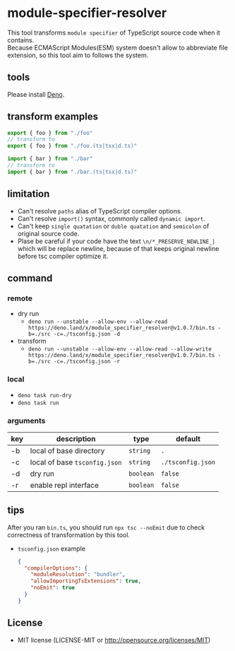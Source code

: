 # module-specifier-resolver
This tool transforms `module specifier` of TypeScript source code when it contains.  
Because ECMAScript Modules(ESM) system doesn't allow to abbreviate file extension, so this tool aim to follows the system.

## tools
Please install [Deno](https://deno.land/manual@v1.30.3/getting_started/installation).

## transform examples
```ts
export { foo } from "./foo"
// transform to
export { foo } from "./foo.(ts|tsx|d.ts)"
```

```ts
import { bar } from "./bar"
// transform to
import { bar } from "./bar.(ts|tsx|d.ts)"
```

## limitation
- Can't resolve `paths` alias of TypeScript compiler options.
- Can't resolve `import()` syntax, commonly called `dynamic import`.
- Can't keep `single quatation` or `duble quatation` and `semicolon` of original source code.
- Plase be careful if your code have the text `\n/*_PRESERVE_NEWLINE_|` which will be replace newline, because of that keeps original newline before tsc compiler optimize it.

## command
### remote
- dry run
  - `deno run --unstable --allow-env --allow-read https://deno.land/x/module_specifier_resolver@v1.0.7/bin.ts -b=./src -c=./tsconfig.json -d`
- transform
  - `deno run --unstable --allow-env --allow-read --allow-write https://deno.land/x/module_specifier_resolver@v1.0.7/bin.ts -b=./src -c=./tsconfig.json -r`
### local
- `deno task run-dry`
- `deno task run`

### arguments
| key | description | type | default |
|-----|-----|-----|-----|
| -b | local of base directory | `string` | `.` |
| -c  | local of base `tsconfig.json` | `string` | `./tsconfig.json` |
| -d  | dry run | `boolean` | `false` |
| -r  | enable repl interface | `boolean` | `false` |

## tips
After you ran `bin.ts`, you should run `npx tsc --noEmit` due to check correctness of transformation by this tool.
- `tsconfig.json` example
  ```json
  {
    "compilerOptions": {
      "moduleResolution": "bundler",
      "allowImportingTsExtensions": true,
      "noEmit": true
    }
  }
  ```

## License
- MIT license (LICENSE-MIT or http://opensource.org/licenses/MIT)
